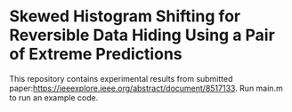 # Skewed Histogram Shifting for Reversible Data Hiding Using a Pair of Extreme Predictions

This repository contains experimental results from submitted paper:https://ieeexplore.ieee.org/abstract/document/8517133. 
Run main.m to run an example code.
